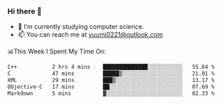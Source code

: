 ### Hi there 👋

- 📕 I’m currently studying computer science.
- 📫 You can reach me at yuumi0221@outlook.com


📊This Week I Spent My Time On:
<!--START_SECTION:waka-->

```txt
C++           2 hrs 4 mins    ██████████████░░░░░░░░░░░   55.64 %
C             47 mins         █████▒░░░░░░░░░░░░░░░░░░░   21.01 %
XML           29 mins         ███▒░░░░░░░░░░░░░░░░░░░░░   13.17 %
Objective-C   17 mins         ██░░░░░░░░░░░░░░░░░░░░░░░   07.69 %
Markdown      5 mins          ▓░░░░░░░░░░░░░░░░░░░░░░░░   02.33 %
```

<!--END_SECTION:waka-->

<!--
**Yuumi0221/Yuumi0221** is a ✨ _special_ ✨ repository because its `README.md` (this file) appears on your GitHub profile.

Here are some ideas to get you started:

- 🔭 I’m currently working on ...
- 🌱 I’m currently learning ...
- 👯 I’m looking to collaborate on ...
- 🤔 I’m looking for help with ...
- 💬 Ask me about ...
- 📫 How to reach me: ...
- 😄 Pronouns: ...
- ⚡ Fun fact: ...
-->
